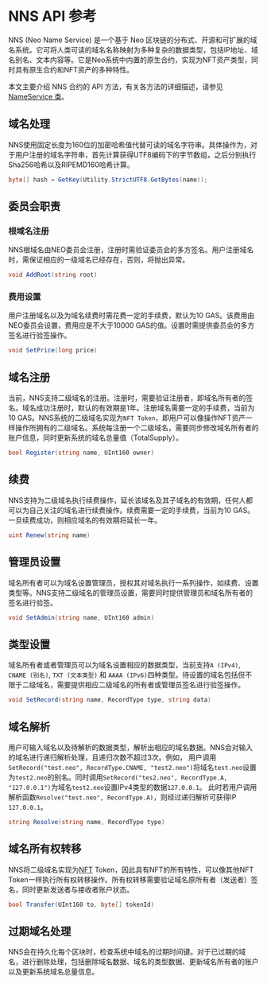 # NNS API 参考

NNS (Neo Name Service) 是一个基于 Neo 区块链的分布式、开源和可扩展的域名系统。它可将人类可读的域名名称映射为多种复杂的数据类型，包括IP地址、域名别名、文本内容等。它是Neo系统中内置的原生合约，实现为NFT资产类型，同时具有原生合约和NFT资产的多种特性。

本文主要介绍 NNS 合约的 API 方法，有关各方法的详细描述，请参见 [NameService 类](scapi/framework/native/NameServices.md)。

## 域名处理

NNS使用固定长度为160位的加密哈希值代替可读的域名字符串。具体操作为，对于用户注册的域名字符串，首先计算获得UTF8编码下的字节数组，之后分别执行Sha256哈希以及RIPEMD160哈希计算。

```c#
byte[] hash = GetKey(Utility.StrictUTF8.GetBytes(name));
```

## 委员会职责
### 根域名注册
NNS根域名由NEO委员会注册，注册时需验证委员会的多方签名。用户注册域名时，需保证相应的一级域名已经存在，否则，将抛出异常。

```c#
void AddRoot(string root)
```
### 费用设置

用户注册域名以及为域名续费时需花费一定的手续费，默认为10 GAS。该费用由NEO委员会设置，费用应是不大于10000 GAS的值。设置时需提供委员会的多方签名进行验签操作。

```c#
void SetPrice(long price)
```
## 域名注册
当前，NNS支持二级域名的注册。注册时，需要验证注册者，即域名所有者的签名。域名成功注册时，默认的有效期是1年。注册域名需要一定的手续费，当前为10 GAS。NNS系统的二级域名实现为`NFT Token`，即用户可以像操作NFT资产一样操作所拥有的二级域名。系统每注册一个二级域名，需要同步修改域名所有者的账户信息，同时更新系统的域名总量值（TotalSupply）。

```c#
bool Register(string name, UInt160 owner)
```

## 续费
NNS支持为二级域名执行续费操作，延长该域名及其子域名的有效期，任何人都可以为自己关注的域名进行续费操作。续费需要一定的手续费，当前为10 GAS。一旦续费成功，则相应域名的有效期将延长一年。

```c#
uint Renew(string name)

```
## 管理员设置
域名所有者可以为域名设置管理员，授权其对域名执行一系列操作，如续费、设置类型等。NNS支持二级域名的管理员设置，需要同时提供管理员和域名所有者的签名进行验签。

```c#
void SetAdmin(string name, UInt160 admin)
```

## 类型设置
域名所有者或者管理员可以为域名设置相应的数据类型，当前支持`A (IPv4)`, `CNAME (别名)`, `TXT (文本类型)` 和 `AAAA (IPv6)`四种类型。待设置的域名包括但不限于二级域名，需要提供相应二级域名的所有者或管理员签名进行验签操作。

```c#
void SetRecord(string name, RecordType type, string data)
```
## 域名解析
用户可输入域名以及待解析的数据类型，解析出相应的域名数据。NNS会对输入的域名进行递归解析处理，且递归次数不超过3次。例如，
用户调用`SetRecord("test.neo", RecordType.CNAME, "test2.neo")`将域名`test.neo`设置为`test2.neo`的别名。同时调用`SetRecord("tes2.neo", RecordType.A, "127.0.0.1")`为域名`test2.neo`设置IPv4类型的数据`127.0.0.1`。
此时若用户调用解析函数`Resolve("test.neo", RecordType.A)`，则经过递归解析可获得IP `127.0.0.1`。

```c#
string Resolve(string name, RecordType type)
```
## 域名所有权转移
NNS将二级域名实现为[NFT](https://github.com/neo-project/proposals/pull/130) Token，因此具有NFT的所有特性，可以像其他NFT Token一样执行所有权转移操作。所有权转移需要验证域名原所有者（发送者）签名，同时更新发送者与接收者账户状态。

```c#
bool Transfer(UInt160 to, byte[] tokenId)
```
## 过期域名处理
NNS会在持久化每个区块时，检查系统中域名的过期时间键。对于已过期的域名，进行删除处理，包括删除域名数据、域名的类型数据、更新域名所有者的账户以及更新系统域名总量信息。